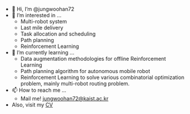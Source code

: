 - 👋 Hi, I’m @jungwoohan72
- 👀 I’m interested in ...
  - Multi-robot system
  - Last mile delivery
  - Task allocation and scheduling
  - Path planning
  - Reinforcement Learning
- 🌱 I’m currently learning ...
  - Data augmentation methodologies for offline Reinforcement Learning
  - Path planning algorithm for autonomous mobile robot
  - Reinforcement Learning to solve various combinatorial optimization problem, mainly multi-robot routing problem.
- 📫 How to reach me ...
  - Mail me! jungwoohan72@kaist.ac.kr
- Also, visit my [CV](https://jungwoohan.notion.site/Jungwoo-Han-315fd2a1442d4d66839e00cd9288ca3c)

<!---
jungwoohan72/jungwoohan72 is a ✨ special ✨ repository because its `README.md` (this file) appears on your GitHub profile.
You can click the Preview link to take a look at your changes.
--->
